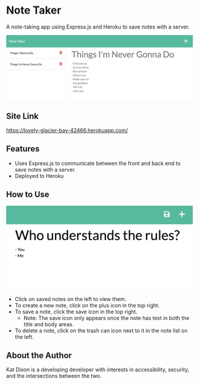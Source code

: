 # Note Taker

A note-taking app using Express.js and Heroku to save notes with a server.

![A screenshot showing the app with recorded notes](/assets/screenshot.png)

## Site Link

<https://lovely-glacier-bay-42466.herokuapp.com/>

## Features

- Uses Express.js to communicate between the front and back end to save notes with a server.
- Deployed to Heroku

## How to Use

![A screenshot showing a note being written, but not yet saved](/assets/screenshot-2.png)

- Click on saved notes on the left to view them.
- To create a new note, click on the plus icon in the top right.
- To save a note, click the save icon in the top right.
    * Note: The save icon only appears once the note has text in both the title and body areas.
- To delete a note, click on the trash can icon next to it in the note list on the left.

## About the Author

Kat Dixon is a developing developer with interests in accessibility, security, and the intersections between the two.
